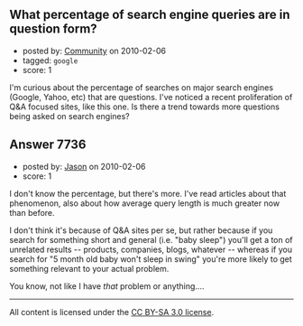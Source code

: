 ## What percentage of search engine queries are in question form?

- posted by: [Community](https://stackexchange.com/users/-1/-1-community) on 2010-02-06
- tagged: `google`
- score: 1

I'm curious about the percentage of searches on major search engines (Google, Yahoo, etc) that are questions. I've noticed a recent proliferation of Q&A focused sites, like this one. Is there a trend towards more questions being asked on search engines?


## Answer 7736

- posted by: [Jason](https://stackexchange.com/users/-1/2-jason) on 2010-02-06
- score: 1

I don't know the percentage, but there's more.  I've read articles about that phenomenon, also about how average query length is much greater now than before.

I don't think it's because of Q&A sites per se, but rather because if you search for something short and general (i.e. "baby sleep") you'll get a ton of unrelated results -- products, companies, blogs, whatever -- whereas if you search for "5 month old baby won't sleep in swing" you're more likely to get something relevant to your actual problem.

You know, not like I have *that* problem or anything....



---

All content is licensed under the [CC BY-SA 3.0 license](https://creativecommons.org/licenses/by-sa/3.0/).
